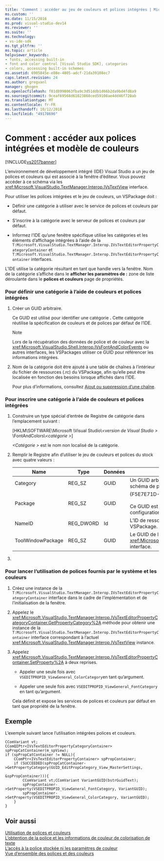 ```yaml
---
title: 'Comment : accéder au jeu de couleurs et polices intégrées | Microsoft Docs'
ms.custom: ''
ms.date: 11/15/2016
ms.prod: visual-studio-dev14
ms.reviewer: ''
ms.suite: ''
ms.technology:
- vs-ide-sdk
ms.tgt_pltfrm: ''
ms.topic: article
helpviewer_keywords:
- fonts, accessing built-in
- font and color control [Visual Studio SDK], categories
- colors, accessing built-in schemes
ms.assetid: 6905845e-e88e-4805-adcf-21da39108ec7
caps.latest.revision: 24
ms.author: gregvanl
manager: ghogen
ms.openlocfilehash: f81d8998063fba9c3d51ddb1d66b2da9bd4fd8a9
ms.sourcegitcommit: 9ceaf69568d61023868ced59108ae4dd46f720ab
ms.translationtype: MT
ms.contentlocale: fr-FR
ms.lasthandoff: 10/12/2018
ms.locfileid: "49178696"
---
```

# <a name="how-to-access-the-built-in-fonts-and-color-scheme"></a>Comment : accéder aux polices intégrées et modèle de couleurs
[!INCLUDE[vs2017banner](../includes/vs2017banner.md)]

L’environnement de développement intégré (IDE) Visual Studio a un jeu de polices et couleurs qui est associé à la fenêtre d’éditeur. Vous pouvez accéder à ce schéma via les <xref:Microsoft.VisualStudio.TextManager.Interop.IVsTextView> interface.  
  
 Pour utiliser les polices intégrées et le jeu de couleurs, un VSPackage doit :  
  
-   Définir une catégorie à utiliser avec le service de polices et couleurs par défaut.  
  
-   S’inscrire à la catégorie avec le serveur de polices et couleurs par défaut.  
  
-   Informez l’IDE qu’une fenêtre spécifique utilise les catégories et les éléments d’affichage intégrées à l’aide de la `T:Microsoft.VisualStudio.TextManager.Interop.IVsTextEditorPropertyCategoryContainer` et `T:Microsoft.VisualStudio.TextManager.Interop.IVsTextEditorPropertyContainer` interfaces.  
  
 L’IDE utilise la catégorie résultant en tant que handle vers la fenêtre. Nom de la catégorie s’affiche dans le **afficher les paramètres de :** zone de liste déroulante dans le **polices et couleurs** page de propriétés.  
  
### <a name="to-define-a-category-using-built-in-fonts-and-colors"></a>Pour définir une catégorie à l’aide de couleurs et polices intégrées  
  
1.  Créer un GUID arbitraire.  
  
     Ce GUID est utilisé pour identifier une catégorie **.** Cette catégorie réutilise la spécification de couleurs et de polices par défaut de l’IDE.  
  
    > [!NOTE]
    >  Lors de la récupération des données de police et de couleur avec la <xref:Microsoft.VisualStudio.Shell.Interop.IVsFontAndColorEvents> ou autres interfaces, les VSPackages utiliser ce GUID pour référencer les informations intégrées.  
  
2.  Nom de la catégorie doit être ajouté à une table de chaînes à l’intérieur du fichier de ressources (.rc) du VSPackage, afin qu’elle peut être localisée en fonction des besoins lorsque affichés dans l’IDE.  
  
     Pour plus d’informations, consultez [Ajout ou suppression d’une chaîne](http://msdn.microsoft.com/library/077077b4-0f4b-4633-92d6-60b321164cab).  
  
### <a name="to-register-a-category-using-built-in-fonts-and-colors"></a>Pour inscrire une catégorie à l’aide de couleurs et polices intégrées  
  
1.  Construire un type spécial d’entrée de Registre de catégorie dans l’emplacement suivant :  
  
     [HKLM\SOFTWARE\Microsoft \Visual Studio\\*\<version de Visual Studio >* \FontAndColors\\*\<catégorie >*]  
  
     *\<Catégorie >* est le nom non localisé de la catégorie.  
  
2.  Remplir le Registre afin d’utiliser le jeu de couleurs et polices du stock avec quatre valeurs :  
  
    |Name|Type|Données|Description|  
    |----------|----------|----------|-----------------|  
    |Category|REG_SZ|GUID|Un GUID arbitraire qui identifie une catégorie qui contient le schéma de police et couleur stock.|  
    |Package|REG_SZ|GUID|{F5E7E71D-1401-11D1-883B-0000F87579D2}<br /><br /> Ce GUID est utilisé par tous les packages qui utilisent les configurations de couleur et de police par défaut.|  
    |NameID|REG_DWORD|Id|L’ID de ressource d’un nom de catégorie localisable dans le VSPackage.|  
    |ToolWindowPackage|REG_SZ|GUID|Le GUID de l’implémentation VSPackage le <xref:Microsoft.VisualStudio.TextManager.Interop.IVsTextView> interface.|  
  
3.  
  
### <a name="to-initiate-the-use-of-system-provided-fonts-and-colors"></a>Pour lancer l’utilisation de polices fournis par le système et les couleurs  
  
1.  Créez une instance de la `T:Microsoft.VisualStudio.TextManager.Interop.IVsTextEditorPropertyCategoryContainer` interface dans le cadre de l’implémentation et de l’initialisation de la fenêtre.  
  
2.  Appelez le <xref:Microsoft.VisualStudio.TextManager.Interop.IVsTextEditorPropertyCategoryContainer.GetPropertyCategory%2A> méthode pour obtenir une instance de la `T:Microsoft.VisualStudio.TextManager.Interop.IVsTextEditorPropertyContainer` interface correspondant à l’actuel <xref:Microsoft.VisualStudio.TextManager.Interop.IVsTextView> instance.  
  
3.  Appelez <xref:Microsoft.VisualStudio.TextManager.Interop.IVsTextEditorPropertyContainer.SetProperty%2A> à deux reprises.  
  
    -   Appeler une seule fois avec `VSEDITPROPID_ViewGeneral_ColorCategory`en tant qu’argument.  
  
    -   Appeler une seule fois avec `VSEDITPROPID_ViewGeneral_FontCategory` en tant qu’argument.  
  
     Cela définit et expose les services de polices et couleurs par défaut en tant que propriété de la fenêtre.  
  
## <a name="example"></a>Exemple  
 L’exemple suivant lance l’utilisation intégrées polices et couleurs.  
  
```  
CComVariant vt;  
CComQIPtr<IVsTextEditorPropertyCategoryContainer> spPropCatContainer(m_spView);  
if (spPropCatContainer != NULL){  
    CComPtr<IVsTextEditorPropertyContainer> spPropContainer;  
    if (SUCCEEDED(spPropCatContainer->GetPropertyCategory(GUID_EditPropCategory_View_MasterSettings,   
                                                          &spPropContainer))){  
        CComVariant vt;CComVariant VariantGUID(bstrGuidText);  
        spPropContainer->SetProperty(VSEDITPROPID_ViewGeneral_FontCategory, VariantGUID);  
        spPropContainer->SetProperty(VSEDITPROPID_ViewGeneral_ColorCategory, VariantGUID);  
    }  
}  
```  
  
## <a name="see-also"></a>Voir aussi  
 [Utilisation de polices et couleurs](../extensibility/using-fonts-and-colors.md)   
 [L’obtention de la police et les informations de couleur de colorisation de texte](../extensibility/getting-font-and-color-information-for-text-colorization.md)   
 [L’accès à la police stockée ni les paramètres de couleur](../extensibility/accessing-stored-font-and-color-settings.md)   
 [Vue d’ensemble des polices et des couleurs](../extensibility/font-and-color-overview.md)

